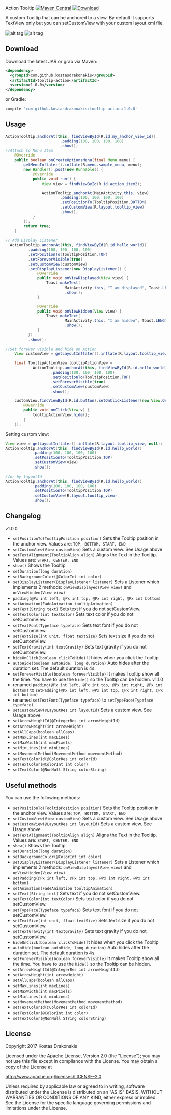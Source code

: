 Action Tooltip [![Maven Central](https://img.shields.io/badge/Maven%20Central-spinner--preference-brightgreen.svg)](http://search.maven.org/#search%7Cga%7C1%7Ckostasdrakonakis) [ ![Download](https://api.bintray.com/packages/kdrakonakis/maven/tooltip-action/images/download.svg) ](https://bintray.com/kdrakonakis/maven/tooltip-action/_latestVersion)


A custom Tooltip that can be anchored to a view. By default it supports TextView only but you can setCustomView with your custom layout.xml file.

![alt tag](https://github.com/kostasdrakonakis/tooltip_action/blob/master/button_tooltip.PNG)
![alt tag](https://github.com/kostasdrakonakis/tooltip_action/blob/master/menu_item.PNG)


Download
--------

Download the latest JAR or grab via Maven:
```xml
<dependency>
  <groupId>com.github.kostasdrakonakis</groupId>
  <artifactId>tooltip-action</artifactId>
  <version>1.0.0</version>
</dependency>
```
or Gradle:
```groovy
compile 'com.github.kostasdrakonakis:tooltip-action:1.0.0'
```

Usage
-----

```java
ActionTooltip.anchorAt(this, findViewById(R.id.my_anchor_view_id))
                        .padding(100, 100, 100, 100)
                        .show();
//Attach to Menu Item
    @Override
    public boolean onCreateOptionsMenu(final Menu menu) {
        getMenuInflater().inflate(R.menu.sample_menu, menu);
        new Handler().post(new Runnable() {
            @Override
            public void run() {
                View view = findViewById(R.id.action_item2);

                ActionTooltip.anchorAt(MainActivity.this, view)
                        .padding(100, 100, 100, 100)
                        .setPositionTo(TooltipPosition.BOTTOM)
                        .setCustomView(R.layout.tooltip_view)
                        .show();
            }
        });
        return true;
    }
    
// Add Display Listener
  ActionTooltip.anchorAt(this, findViewById(R.id.hello_world))
          .padding(100, 100, 100, 100)
          .setPositionTo(TooltipPosition.TOP)
          .setForeverVisible(true)
          .setCustomView(customView)
          .setDisplayListener(new DisplayListener() {
              @Override
              public void onViewDisplayed(View view) {
                  Toast.makeText(
                          MainActivity.this, "I am displayed", Toast.LENGTH_SHORT)
                          .show();
              }

              @Override
              public void onViewHidden(View view) {
                  Toast.makeText(
                          MainActivity.this, "I am hidden", Toast.LENGTH_SHORT)
                          .show();
              }
          })
          .show();
          
//Set forever visible and hide on Action
    View customView = getLayoutInflater().inflate(R.layout.tooltip_view, null);

    final TooltipActionView tooltipActionView =
            ActionTooltip.anchorAt(this, findViewById(R.id.hello_world))
                    .padding(100, 100, 100, 100)
                    .setPositionTo(TooltipPosition.TOP)
                    .setForeverVisible(true)
                    .setCustomView(customView)
                    .show();

    customView.findViewById(R.id.button).setOnClickListener(new View.OnClickListener() {
        @Override
        public void onClick(View v) {
            tooltipActionView.hide();
        }
    });
```

Setting custom view:


```java
View view = getLayoutInflater().inflate(R.layout.tooltip_view, null);
ActionTooltip.anchorAt(this, findViewById(R.id.hello_world))
            .padding(100, 100, 100, 100)
            .setPositionTo(TooltipPosition.TOP)
            .setCustomView(view)
            .show();
            
//or by layoutId
ActionTooltip.anchorAt(this, findViewById(R.id.hello_world))
            .padding(100, 100, 100, 100)
            .setPositionTo(TooltipPosition.TOP)
            .setCustomView(R.layout.tooltip_view)
            .show();
```

Changelog
-------------
v1.0.0
- `setPositionTo(TooltipPosition position)` Sets the Tooltip position in the anchor view. Values are: `TOP, BOTTOM, START, END`
- `setCustomView(View customView)` Sets a custom view. See Usage above
- `setTextAlignment(TooltipAlign align)` Aligns the Text in the Tooltip. Values are: `START, CENTER, END`
- `show()` Shows the Tooltip
- `setDuration(long duration)`
- `setBackgroundColor(@ColorInt int color)`
- `setDisplayListener(DisplayListener listener)` Sets a Listener which implements 2 methods: `onViewDisplayed(View view)` and `onViewHidden(View view)`
- `padding(@Px int left, @Px int top, @Px int right, @Px int bottom)`
- `setAnimation(FadeAnimation tooltipAnimation)`
- `setText(String text)` Sets text if you do not setCustomView.
- `setTextColor(int textColor)` Sets text color if you do not setCustomView.
- `setTextFont(Typeface typeface)` Sets text font if you do not setCustomView.
- `setTextSize(int unit, float textSize)` Sets text size if you do not setCustomView.
- `setTextGravity(int textGravity)` Sets text gravity if you do not setCustomView.
- `hideOnClick(boolean clickToHide)` It hides when you click the Tooltip
- `autoHide(boolean autoHide, long duration)` Auto hides after the duration set. The default duration is 4s.
- `setForeverVisible(boolean foreverVisible)` It makes Tooltip show all the time. You have to use the `hide()` so the Tooltip can be hidden.
v1.1.0
- renamed `padding(@Px int left, @Px int top, @Px int right, @Px int bottom)` to `setPadding(@Px int left, @Px int top, @Px int right, @Px int bottom)`
- renamed `setTextFont(Typeface typeface)` to `setTypeFace(Typeface typeface)`
- `setCustomView(@LayoutRes int layoutId)` Sets a custom view. See Usage above
- `setArrowHeightId(@IntegerRes int arrowHeightId)`
- `setArrowHeight(int arrowHeight)`
- `setAllCaps(boolean allCaps)`
- `setMaxLines(int maxLines)`
- `setMaxWidth(int maxPixels)`
- `setMinLines(int minLines)`
- `setMovementMethod(MovementMethod movementMethod)`
- `setTextColorId(@ColorRes int colorId)`
- `setTextColor(@ColorInt int color)`
- `setTextColor(@NonNull String colorString)`

Useful methods
-------------

You can use the following methods:

- `setPositionTo(TooltipPosition position)` Sets the Tooltip position in the anchor view. Values are: `TOP, BOTTOM, START, END`
- `setCustomView(View customView)` Sets a custom view. See Usage above
- `setCustomView(@LayoutRes int layoutId)` Sets a custom view. See Usage above
- `setTextAlignment(TooltipAlign align)` Aligns the Text in the Tooltip. Values are: `START, CENTER, END`
- `show()` Shows the Tooltip
- `setDuration(long duration)`
- `setBackgroundColor(@ColorInt int color)`
- `setDisplayListener(DisplayListener listener)` Sets a Listener which implements 2 methods: `onViewDisplayed(View view)` and `onViewHidden(View view)`
- `setPadding(@Px int left, @Px int top, @Px int right, @Px int bottom)`
- `setAnimation(FadeAnimation tooltipAnimation)`
- `setText(String text)` Sets text if you do not setCustomView.
- `setTextColor(int textColor)` Sets text color if you do not setCustomView.
- `setTypeFace(Typeface typeface)` Sets text font if you do not setCustomView.
- `setTextSize(int unit, float textSize)` Sets text size if you do not setCustomView.
- `setTextGravity(int textGravity)` Sets text gravity if you do not setCustomView.
- `hideOnClick(boolean clickToHide)` It hides when you click the Tooltip
- `autoHide(boolean autoHide, long duration)` Auto hides after the duration set. The default duration is 4s.
- `setForeverVisible(boolean foreverVisible)` It makes Tooltip show all the time. You have to use the `hide()` so the Tooltip can be hidden.
- `setArrowHeightId(@IntegerRes int arrowHeightId)`
- `setArrowHeight(int arrowHeight)`
- `setAllCaps(boolean allCaps)`
- `setMaxLines(int maxLines)`
- `setMaxWidth(int maxPixels)`
- `setMinLines(int minLines)`
- `setMovementMethod(MovementMethod movementMethod)`
- `setTextColorId(@ColorRes int colorId)`
- `setTextColor(@ColorInt int color)`
- `setTextColor(@NonNull String colorString)`

License
-------

 Copyright 2017 Kostas Drakonakis

 Licensed under the Apache License, Version 2.0 (the "License");
 you may not use this file except in compliance with the License.
 You may obtain a copy of the License at

 http://www.apache.org/licenses/LICENSE-2.0

 Unless required by applicable law or agreed to in writing, software
 distributed under the License is distributed on an "AS IS" BASIS,
 WITHOUT WARRANTIES OR CONDITIONS OF ANY KIND, either express or implied.
 See the License for the specific language governing permissions and
 limitations under the License.
